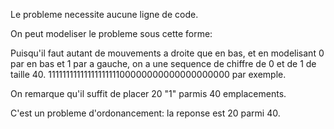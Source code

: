 Le probleme necessite aucune ligne de code.



On peut modeliser le probleme sous cette forme:

Puisqu'il faut autant de mouvements a droite que en bas, et en modelisant 0 par en bas et 1 par a gauche, on a une sequence de chiffre de 0 et de 1 de taille 40.
1111111111111111111100000000000000000000 par exemple.

On remarque qu'il suffit de placer 20 "1" parmis 40 emplacements.

C'est un probleme d'ordonancement: la reponse est 20 parmi 40.